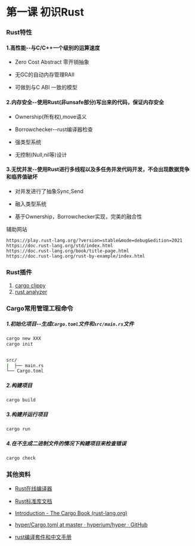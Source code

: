 # 第一课 初识Rust



### Rust特性

#### 1.高性能--与C/C++一个级别的运算速度

- Zero Cost Abstract 零开销抽象

- 无GC的自动内存管理RAII
- 可做到与C ABI 一致的模型



#### 2.内存安全--使用Rust(非unsafe部分)写出来的代码，保证内存安全

- Ownership(所有权),move语义

- Borrowchecker--rust编译器检查

- 强类型系统

- 无控制(Null,nil等)设计

#### 3.无忧并发--使用Rust进行多线程以及多任务并发代码开发，不会出现数据竞争和临界值破坏

- 对并发进行了抽象Sync,Send

- 融入类型系统

- 基于Ownership，Borrowchecker实现，完美的融合性



辅助网站

```http
https://play.rust-lang.org/?version=stable&mode=debug&edition=2021
https://doc.rust-lang.org/std/index.html
https://doc.rust-lang.org/book/title-page.html
https://doc.rust-lang.org/rust-by-example/index.html
```

### Rust插件

1. [cargo clippy](https://github.com/rust-lang/rust-clippy)
2. [rust analyzer](https://rust-analyzer.github.io/)

### Cargo常用管理工程命令

##### 1.初始化项目--生成`Cargo.toml`文件和`src/main.rs`文件

```bash
cargo new XXX
cargo init


src/
|  ├── main.rs
└── Cargo.toml
```





##### 2.构建项目

```rust
cargo build
```

##### 3.构建并运行项目

```rust
cargo run
```

##### 4.在不生成二进制文件的情况下构建项目来检查错误

```rust
cargo check
```



### 其他资料

- [Rust在线编译器](https://play.rust-lang.org/?version=stable&mode=debug&edition=2021)
- [Rust标准库文档](https://doc.rust-lang.org/std/index.html)

- [Introduction - The Cargo Book (rust-lang.org)](https://doc.rust-lang.org/cargo/)

- [hyper/Cargo.toml at master · hyperium/hyper · GitHub](https://github.com/hyperium/hyper/blob/master/Cargo.toml)
- [rust编译套件和中文手册](https://kaisery.github.io/trpl-zh-cn/ch01-01-installation.html)